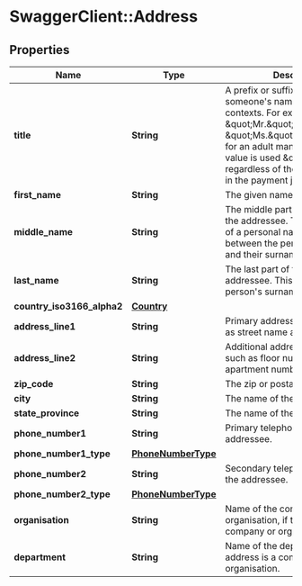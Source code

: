 # SwaggerClient::Address

## Properties
Name | Type | Description | Notes
------------ | ------------- | ------------- | -------------
**title** | **String** | A prefix or suffix added to someone&#x27;s name in certain contexts.  For example \&quot;Mr.\&quot; or \&quot;Ms.\&quot;/\&quot;Mrs.\&quot; for an adult man or woman.  This value is used \&quot;as is\&quot;, regardless of the locale specified in the payment job. | [optional] 
**first_name** | **String** | The given name of the addressee. | [optional] 
**middle_name** | **String** | The middle part of the name of the addressee.  This is the portion of a personal name that is written between the person&#x27;s given name and their surname. | [optional] 
**last_name** | **String** | The last part of the name of the addressee.  This usually is the person&#x27;s surname. | [optional] 
**country_iso3166_alpha2** | [**Country**](Country.md) |  | [optional] 
**address_line1** | **String** | Primary address information, such as street name and house number. | [optional] 
**address_line2** | **String** | Additional address information, such as floor number or apartment number. | [optional] 
**zip_code** | **String** | The zip or postal code. | [optional] 
**city** | **String** | The name of the city. | [optional] 
**state_province** | **String** | The name of the state or province. | [optional] 
**phone_number1** | **String** | Primary telephone number of the addressee. | [optional] 
**phone_number1_type** | [**PhoneNumberType**](PhoneNumberType.md) |  | [optional] 
**phone_number2** | **String** | Secondary telephone number of the addressee. | [optional] 
**phone_number2_type** | [**PhoneNumberType**](PhoneNumberType.md) |  | [optional] 
**organisation** | **String** | Name of the company or organisation, if the address is a company or organisation. | [optional] 
**department** | **String** | Name of the department, if the address is a company or organisation. | [optional] 

